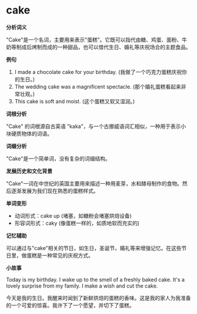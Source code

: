 # cake

**分析词义**

  

"Cake"是一个名词，主要用来表示"蛋糕"。它既可以指代由糖、鸡蛋、面粉、牛奶等制成后烤制而成的一种甜品，也可以借代生日、婚礼等庆祝场合的主题食品。

  

**例句**

  

1.  I made a chocolate cake for your birthday. (我做了一个巧克力蛋糕庆祝你的生日。)
2.  The wedding cake was a magnificent spectacle. (那个婚礼蛋糕看起来非常壮观。)
3.  This cake is soft and moist. (这个蛋糕又软又湿润。)

  

**词根分析**

  

"Cake" 的词根源自古英语 "kaka"，与一个古挪威语词汇相似，一种用于表示小块硬质物体的词语。

  

**词缀分析**

  

"Cake"是一个简单词，没有复杂的词缀结构。

  

**发展历史和文化背景**

  

"Cake"一词在中世纪的英国主要用来描述一种用麦芽，水和酵母制作的食物。然后逐渐发展为我们现在熟悉的蛋糕样式。

  

**单词变形**

  

*   动词形式：cake up (堵塞，如糖粉会堵塞烘焙设备)
*   形容词形式：caky (像蛋糕一样的，如质地软而充实的)

  

**记忆辅助**

  

可以通过与"cake"相关的节日，如生日，圣诞节，婚礼等来增强记忆。在这些节日里，做蛋糕是一种常见的庆祝方式。

  

**小故事**

  

Today is my birthday. I wake up to the smell of a freshly baked cake. It's a lovely surprise from my family. I make a wish and cut the cake.

  

今天是我的生日。我醒来时闻到了新鲜烘焙的蛋糕的香味。这是我的家人为我准备的一个可爱的惊喜。我许下了一个愿望，并切下了蛋糕。
